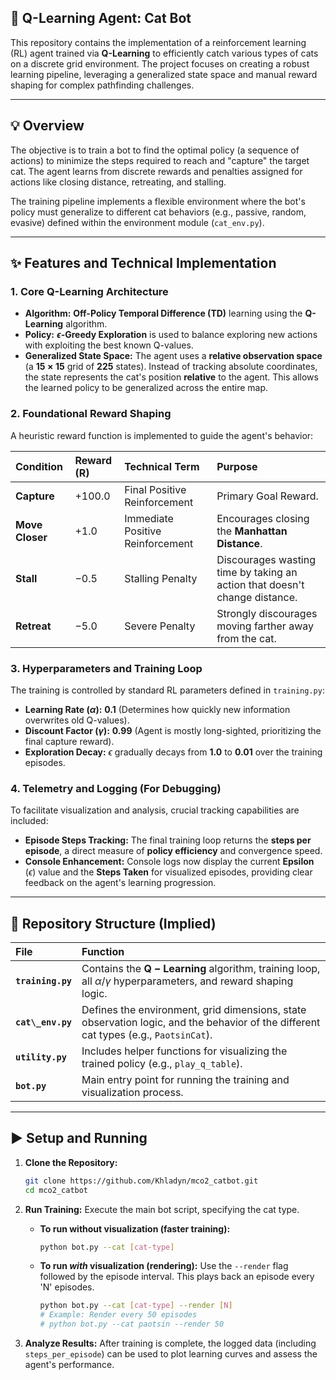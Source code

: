## 🐾 Q-Learning Agent: Cat Bot

This repository contains the implementation of a reinforcement learning (RL) agent trained via **Q-Learning** to efficiently catch various types of cats on a discrete grid environment. The project focuses on creating a robust learning pipeline, leveraging a generalized state space and manual reward shaping for complex pathfinding challenges.

-----

## 💡 Overview

The objective is to train a bot to find the optimal policy (a sequence of actions) to minimize the steps required to reach and "capture" the target cat. The agent learns from discrete rewards and penalties assigned for actions like closing distance, retreating, and stalling.

The training pipeline implements a flexible environment where the bot's policy must generalize to different cat behaviors (e.g., passive, random, evasive) defined within the environment module (`cat_env.py`).

-----

## ✨ Features and Technical Implementation

### 1\. Core Q-Learning Architecture

  * **Algorithm:** **Off-Policy Temporal Difference (TD)** learning using the **Q-Learning** algorithm.
  * **Policy:** **$\epsilon$-Greedy Exploration** is used to balance exploring new actions with exploiting the best known Q-values.
  * **Generalized State Space:** The agent uses a **relative observation space** (a $\mathbf{15 \times 15}$ grid of $\mathbf{225}$ states). Instead of tracking absolute coordinates, the state represents the cat's position **relative** to the agent. This allows the learned policy to be generalized across the entire map.

### 2\. Foundational Reward Shaping

A heuristic reward function is implemented to guide the agent's behavior:

| Condition | Reward ($\mathbf{R}$) | Technical Term | Purpose |
| :--- | :--- | :--- | :--- |
| **Capture** | $+100.0$ | Final Positive Reinforcement | Primary Goal Reward. |
| **Move Closer** | $+1.0$ | Immediate Positive Reinforcement | Encourages closing the **Manhattan Distance**. |
| **Stall** | $-0.5$ | Stalling Penalty | Discourages wasting time by taking an action that doesn't change distance. |
| **Retreat** | $-5.0$ | Severe Penalty | Strongly discourages moving farther away from the cat. |

### 3\. Hyperparameters and Training Loop

The training is controlled by standard RL parameters defined in `training.py`:

  * **Learning Rate ($\alpha$):** $\mathbf{0.1}$ (Determines how quickly new information overwrites old Q-values).
  * **Discount Factor ($\gamma$):** $\mathbf{0.99}$ (Agent is mostly long-sighted, prioritizing the final capture reward).
  * **Exploration Decay:** $\epsilon$ gradually decays from $\mathbf{1.0}$ to $\mathbf{0.01}$ over the training episodes.

### 4\. Telemetry and Logging (For Debugging)

To facilitate visualization and analysis, crucial tracking capabilities are included:

  * **Episode Steps Tracking:** The final training loop returns the **steps per episode**, a direct measure of **policy efficiency** and convergence speed.
  * **Console Enhancement:** Console logs now display the current **Epsilon** ($\epsilon$) value and the **Steps Taken** for visualized episodes, providing clear feedback on the agent's learning progression.

-----

## 📂 Repository Structure (Implied)

| File | Function |
| :--- | :--- |
| **`training.py`** | Contains the $\mathbf{Q-Learning}$ algorithm, training loop, all $\alpha / \gamma$ hyperparameters, and reward shaping logic. |
| **`cat\_env.py`** | Defines the environment, grid dimensions, state observation logic, and the behavior of the different cat types (e.g., `PaotsinCat`). |
| **`utility.py`** | Includes helper functions for visualizing the trained policy (e.g., `play_q_table`). |
| **`bot.py`** | Main entry point for running the training and visualization process. |

-----

## ▶️ Setup and Running

1.  **Clone the Repository:**

    ```bash
    git clone https://github.com/Khladyn/mco2_catbot.git
    cd mco2_catbot
    ```

2.  **Run Training:** Execute the main bot script, specifying the cat type.

      * **To run without visualization (faster training):**
        ```bash
        python bot.py --cat [cat-type]
        ```
      * **To run *with* visualization (rendering):** Use the `--render` flag followed by the episode interval. This plays back an episode every 'N' episodes.
        ```bash
        python bot.py --cat [cat-type] --render [N] 
        # Example: Render every 50 episodes
        # python bot.py --cat paotsin --render 50
        ```

3.  **Analyze Results:** After training is complete, the logged data (including `steps_per_episode`) can be used to plot learning curves and assess the agent's performance.
